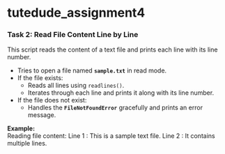 # tutedude_assignment4
### Task 2: Read File Content Line by Line  
This script reads the content of a text file and prints each line with its line number.  

- Tries to open a file named **`sample.txt`** in read mode.  
- If the file exists:  
  - Reads all lines using `readlines()`.  
  - Iterates through each line and prints it along with its line number.  
- If the file does not exist:  
  - Handles the **`FileNotFoundError`** gracefully and prints an error message.  

**Example:**  
Reading file content:
Line 1 : This is a sample text file.
Line 2 : It contains multiple lines.
